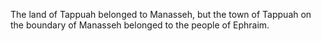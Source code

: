 The land of Tappuah belonged to Manasseh, but the town of Tappuah on the boundary of Manasseh belonged to the people of Ephraim.
